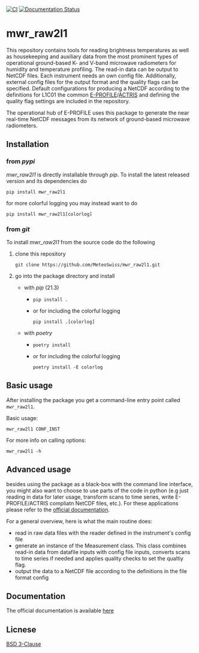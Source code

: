 [![CI](https://github.com/MeteoSwiss/mwr_raw2l1/actions/workflows/CI_tests.yaml/badge.svg)](https://github.com/MeteoSwiss/mwr_raw2l1/actions/workflows/CI_tests.yaml)
[![Documentation Status](https://readthedocs.org/projects/mwr-raw2l1/badge/?version=latest)](https://mwr-raw2l1.readthedocs.io/en/latest/?badge=latest)
      

# mwr_raw2l1

This repository contains tools for reading brightness temperatures as well as housekeeping and auxiliary data from the
most prominent types of operational ground-based K- and V-band microwave radiometers for humidity and temperature
profiling. The read-in data can be output to NetCDF files. 
Each instrument needs an own config file. Additionally, external config files for the output format and the quality flags
can be specified. Default configurations for producing a NetCDF according to the definitions for L1C01 the common 
[E-PROFILE](e-profile.eu)/[ACTRIS](cloudnet.fmi.fi) and defining the quality flag settings are included in the repository. 

The operational hub of E-PROFILE uses this package to generate the near real-time NetCDF messages from its network of 
ground-based microwave radiometers.

## Installation

### from *pypi*
*mwr_raw2l1* is directly installable through *pip*. To install the latest released version and its dependencies do

    pip install mwr_raw2l1

for more colorful logging you may instead want to do

    pip install mwr_raw2l1[colorlog]

### from *git*
To install *mwr_raw2l1* from the source code do the following
1. clone this repository

    `git clone https://github.com/MeteoSwiss/mwr_raw2l1.git`

2. go into the package directory and install
    - with *pip* (21.3)
   
        - `pip install .`
   
        - or for including the colorful logging
   
          `pip install .[colorlog]`
   
    - with *poetry*
   
        - `poetry install`
   
        - or for including the colorful logging
      
          `poetry install -E colorlog`
          
    

## Basic usage
After installing the package you get a command-line entry point called `mwr_raw2l1`.

Basic usage:

    mwr_raw2l1 CONF_INST

For more info on calling options:

    mwr_raw2l1 -h

## Advanced usage
besides using the package as a black-box with the command line interface, you might also want to choose to use parts of 
the code in python (e.g just reading in data for later usage, transform scans to time series, write E-PROFILE/ACTRIS 
compliatn NetCDF files, etc.). For these applications please refer to the [official documentation](https://mwr-raw2l1.readthedocs.io).

For a general overview, here is what the main routine does:
  - read in raw data files with the reader defined in the instrument's config file
  - generate an instance of the Measurement class. This class combines read-in data from datafile inputs with config
    file inputs, converts scans to time series if needed and applies quality checks to set the qualtiy flag.
  - output the data to a NetCDF file according to the definitions in the file format config


## Documentation
The official documentation is available [here](https://mwr-raw2l1.readthedocs.io)

## Licnese
[BSD 3-Clause](LICENSE)
